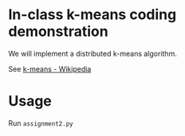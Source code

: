 # In-class k-means coding demonstration

We will implement a distributed k-means algorithm.

See [k-means - Wikipedia](https://en.wikipedia.org/wiki/K-means_clustering)

# Usage

Run `assignment2.py`
